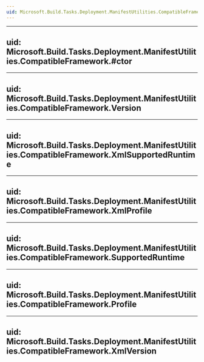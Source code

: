 ```yaml
---
uid: Microsoft.Build.Tasks.Deployment.ManifestUtilities.CompatibleFramework
---
```


---
uid: Microsoft.Build.Tasks.Deployment.ManifestUtilities.CompatibleFramework.#ctor
---

---
uid: Microsoft.Build.Tasks.Deployment.ManifestUtilities.CompatibleFramework.Version
---

---
uid: Microsoft.Build.Tasks.Deployment.ManifestUtilities.CompatibleFramework.XmlSupportedRuntime
---

---
uid: Microsoft.Build.Tasks.Deployment.ManifestUtilities.CompatibleFramework.XmlProfile
---

---
uid: Microsoft.Build.Tasks.Deployment.ManifestUtilities.CompatibleFramework.SupportedRuntime
---

---
uid: Microsoft.Build.Tasks.Deployment.ManifestUtilities.CompatibleFramework.Profile
---

---
uid: Microsoft.Build.Tasks.Deployment.ManifestUtilities.CompatibleFramework.XmlVersion
---
